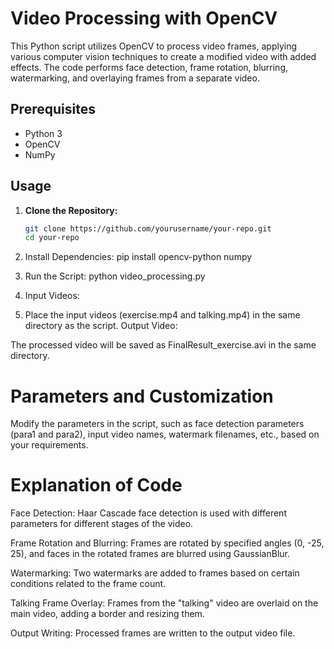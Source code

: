 # Video Processing with OpenCV

This Python script utilizes OpenCV to process video frames, applying various computer vision techniques to create a modified video with added effects. The code performs face detection, frame rotation, blurring, watermarking, and overlaying frames from a separate video.

## Prerequisites

- Python 3
- OpenCV
- NumPy

## Usage

1. **Clone the Repository:**
   ```bash
   git clone https://github.com/yourusername/your-repo.git
   cd your-repo

2. Install Dependencies:
pip install opencv-python numpy

3. Run the Script:
python video_processing.py

4. Input Videos:

5. Place the input videos (exercise.mp4 and talking.mp4) in the same directory as the script.
Output Video:

The processed video will be saved as FinalResult_exercise.avi in the same directory.

# Parameters and Customization
Modify the parameters in the script, such as face detection parameters (para1 and para2), input video names, watermark filenames, etc., based on your requirements.

# Explanation of Code
Face Detection: Haar Cascade face detection is used with different parameters for different stages of the video.

Frame Rotation and Blurring: Frames are rotated by specified angles (0, -25, 25), and faces in the rotated frames are blurred using GaussianBlur.

Watermarking: Two watermarks are added to frames based on certain conditions related to the frame count.

Talking Frame Overlay: Frames from the "talking" video are overlaid on the main video, adding a border and resizing them.

Output Writing: Processed frames are written to the output video file.
